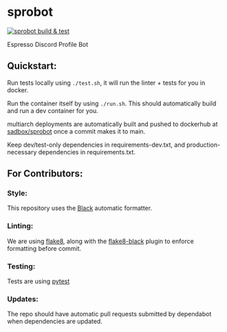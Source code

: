 # sprobot
[![sprobot build & test](https://github.com/Espresso-Aficionados/sprobot/actions/workflows/build-and-test.yaml/badge.svg)](https://github.com/Espresso-Aficionados/sprobot/actions/workflows/build-and-test.yaml)

Espresso Discord Profile Bot


## Quickstart:

Run tests locally using `./test.sh`, it will run the linter + tests for you in docker. 

Run the container itself by using `./run.sh`. This should automatically build and run a dev container for you. 

multiarch deployments are automatically built and pushed to dockerhub at [sadbox/sprobot](https://hub.docker.com/repository/docker/sadbox/sprobot) once a commit makes it to main. 

Keep dev/test-only dependencies in requirements-dev.txt, and production-necessary dependencies in requirements.txt. 

## For Contributors:

### Style:
This repository uses the [Black](https://github.com/psf/black) automatic formatter. 

### Linting:
We are using [flake8](https://flake8.pycqa.org/en/latest/), along with the [flake8-black](https://github.com/peterjc/flake8-black) plugin to enforce formatting before commit.

### Testing:
Tests are using [pytest](https://docs.pytest.org/en/7.1.x/)

### Updates:
The repo should have automatic pull requests submitted by dependabot when dependencies are updated. 
